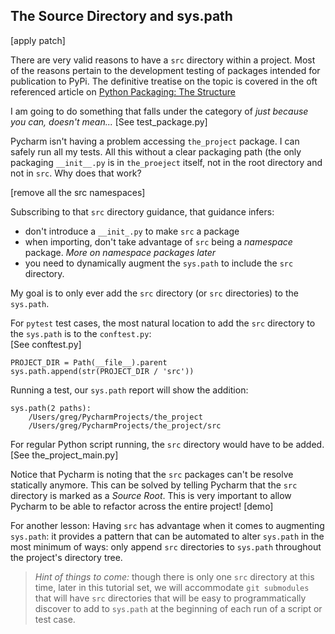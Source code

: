 ## The Source Directory and sys.path
[The Source Directory and `sys.path`]: #thesourcedirectoryandsyspath

\[apply patch]

There are very valid reasons to have a `src` directory within a project.
Most of the reasons pertain to the development testing of packages
intended for publication to PyPi. The definitive treatise on the topic
is covered in the oft referenced article on
[Python Packaging: The Structure](https://blog.ionelmc.ro/2014/05/25/python-packaging/#the-structure)

I am going to do something that falls under the category of *just
because you can, doesn't mean...* \[See test_package.py]

Pycharm isn't having a problem accessing `the_project` package. I can
safely run all my tests. All this without a clear packaging path (the
only packaging `__init__.py` is in `the_proeject` itself, not in the
root directory and not in `src`. Why does that work?

\[remove all the src namespaces]

Subscribing to that `src` directory guidance, that guidance infers:
* don't introduce a `__init_.py` to make `src` a package
* when importing, don't take advantage of `src` being a *namespace*
  package. *More on namespace packages later*
* you need to dynamically augment the `sys.path` to include the `src`
  directory.

My goal is to only ever add the `src` directory (or `src` directories)
to the `sys.path`.

For `pytest` test cases, the most natural location to add the `src`
directory to the `sys.path` is to the `conftest.py`:  
\[See conftest.py]
```
PROJECT_DIR = Path(__file__).parent
sys.path.append(str(PROJECT_DIR / 'src'))
```
Running a test, our `sys.path` report will show the addition:
```
sys.path(2 paths):
	/Users/greg/PycharmProjects/the_project
	/Users/greg/PycharmProjects/the_project/src
```

For regular Python script running, the `src` directory would have to be
added. \[See the_project_main.py]

Notice that Pycharm is noting that the `src` packages can't be resolve
statically anymore. This can be solved by telling Pycharm that the `src`
directory is marked as a _Source Root_. This is very important to allow
Pycharm to be able to refactor across the entire project! \[demo]


For another lesson:
Having `src` has advantage when it comes to augmenting `sys.path`: it
provides a pattern that can be automated to alter `sys.path` in the most
minimum of ways: only append `src` directories to `sys.path` throughout
the project's directory tree.

> *Hint of things to come:* though there is only one `src` directory at
> this time, later in this tutorial set, we will accommodate `git
> submodules` that will have `src` directories that will be easy to
> programmatically discover to add to `sys.path` at the beginning of
> each run of a script or test case.

